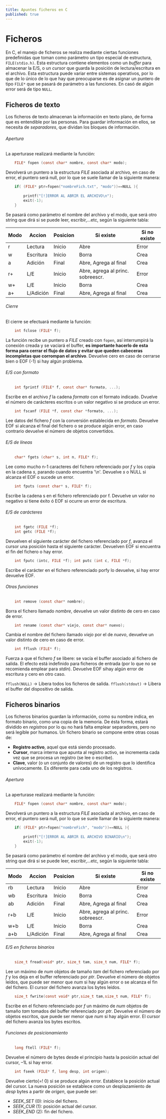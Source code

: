 ```yaml
---
title: Apuntes ficheros en C
published: true
---
```


# Ficheros

   En C, el manejo de ficheros se realiza mediante ciertas funciones predefinidas que 
toman como parámetro un tipo especial de estructura, `FILE(stdio.h)`. Esta estructura contiene elementos como un *buffer* para almacenar la E/S, o un *cursor* que guarda la posición de lectura/escritura en el archivo. Esta estructura puede variar entre sistemas operativos, por lo que de lo único de lo que hay que preocuparse es de asignar un puntero de tipo `FILE*` que se pasará de parámetro a las funciones. En casó de algún error será de tipo `NULL`.


## Ficheros de texto

   Los ficheros de texto almacenan la información en texto plano, de forma que es 
entendible por las personas. Para guardar información en ellos, se necesita de *separadores*, que dividan los bloques de información.

###### Apertura

   La aperturase realizará mediante la función:

```c
	FILE* fopen (const char* nombre, const char* modo);
```

   Devolverá un puntero a la estructura *FILE* asociada al archivo, en caso de error, 
el puntero será null, por lo que se suele llamar de la siguiente manera:

```c
	if( (FILE* ptr=fopen("nombreFich.txt", "modo"))==NULL ){
		
		printf("[!]ERROR AL ABRIR EL ARCHIVO\n");
		exit(-1);
	}
```

   Se pasará como parámetro el nombre del archivo y el modo, que será otro 
string que dirá si se puede leer, escribir,...etc, según la siguiente tabla:

| Modo | Accion | Posicion | Si existe | Si no existe|
|---|---|---|---|---|
| r | Lectura | Inicio | Abre | Error |
| w | Escritura | Inicio | Borra | Crea |
| a | Adición | Final | Abre, Agrega al final | Crea |
| r+ | L/E | Inicio | Abre, agrega al princ. sobreescr. | Error |
| w+ | L/E | Inicio | Borra | Crea |
| a+ | L/Adición | Final | Abre, Agrega al final | Crea |

###### Cierre

   El cierre se efectuará mediante la función:

```c
	int fclose (FILE* f);
```

   La función recibe un puntero a *FILE* creado con `fopen`, así interrumpirá la 
conexión creada y se vaciará el buffer, __es importante hacerlo de esta forma para cerrar el flujo de datos y evitar que queden cabeceras incompletas que corrompan el archivo__. Devuelve cero en caso de cerrarse bien o EOF (-1) si hay algún problema.

###### E/S con formato

```c
	int fprintf (FILE* f, const char* formato, ...);
```

Escribe en el archivo *f* la cadena *formato* con el formato indicado. Dvuelve el número de carácteres escritos o un valor negativo si se produce un error.

```c
	int fscanf (FILE *f, const char *formato, ...);
```

Lee datos del fichero *f* con la conversión establecida en *formato*. Devuelve EOF si alcanza el final del fichero o se produce algún error, en caso contrario devuelve el número de objetos convertidos.

###### E/S de líneas

```c
	char* fgets (char* s, int n, FILE* f);
```

Lee como mucho n-1 caracteres del fichero referenciado por *f* y los copia en la cadena *s*, parando cuando encuentra '\n'. Devuelve *s* o NULL si alcanza el EOF o sucede un error.

```c
	int fputs (const char* s, FILE* f);
```

Escribe la cadena s en el fichero referenciado por f. Devuelve un valor no negativo si tiene éxito ó EOF si ocurre un error de escritura.

###### E/S de carácteres

```c
	int fgetc (FILE *f); 
	int getc (FILE *f);
```

Devuelven el siguiente carácter del fichero referenciado por *f*, avanza el cursor una posición hasta el siguiente carácter. Devuelven EOF si encuentra el fin del fichero o hay error.

```c
	int fputc (intc, FILE *f); int putc (int c, FILE *f);
```

Escribe el carácter  en el fichero referenciado porfy lo devuelve, si hay error devuelve EOF.

###### Otras funciones

```c
	int remove (const char* nombre);
```

Borra el fichero llamado *nombre*, devuelve un valor distinto de cero en caso de error.

```c
	int rename (const char* viejo, const char* nuevo);
```

Cambia el nombre del fichero llamado *viejo* por el de *nuevo*, devuelve un valor distinto de cero en caso de error.

```c
	int fflush (FILE* f);
```

Fuerza a que el fichero *f* se libere: se vacía el buffer asociado al fichero de salida. El efecto está indefinido para ficheros de entrada (por lo que no se recomienda emplear para *stdin*). Devuelve EOF sihay algún error de escritura y cero en otro caso.

`fflush(NULL)` -> Libera todos los ficheros de salida.
`fflush(stdout)` -> Libera el buffer del dispositivo de salida.


## Ficheros binarios

Los ficheros binarios guardan la información, como su nombre indica, en formato binario, como una copia de la memoria. De ésta forma, estará dividido en *registros* por lo qu no hará falta emplear separadores, pero no será legible por humanos. Un fichero binario se compone entre otras cosas de:

- **Registro activo**, aquel que está siendo procesado.
- **Cursor**, marca interna que apunta al registro activo, se incrementa cada vez que se procesa un registro (se lee o escribe).
- **Clave**, valor (o un conjunto de valores) de un registro que lo identifica unívocamente. Es diferente para cada uno de los registros.

###### Apertura

   La aperturase realizará mediante la función:

```c
	FILE* fopen (const char* nombre, const char* modo);
```

   Devolverá un puntero a la estructura *FILE* asociada al archivo, en caso de error, 
el puntero será null, por lo que se suele llamar de la siguiente manera:

```c
	if( (FILE* ptr=fopen("nombreFich", "modo"))==NULL ){
		
		printf("[!]ERROR AL ABRIR EL ARCHIVO BINARIO\n");
		exit(-1);
	}
```

   Se pasará como parámetro el nombre del archivo y el modo, que será otro 
string que dirá si se puede leer, escribir,...etc, según la siguiente tabla:

| Modo | Accion | Posicion | Si existe | Si no existe|
|---|---|---|---|---|
| rb | Lectura | Inicio | Abre | Error |
| wb | Escritura | Inicio | Borra | Crea |
| ab | Adición | Final | Abre, Agrega al final | Crea |
| r+b | L/E | Inicio | Abre, agrega al princ. sobreescr. | Error |
| w+b | L/E | Inicio | Borra | Crea |
| a+b | L/Adición | Final | Abre, Agrega al final | Crea |

###### E/S en ficheros binarios

```c
	size_t fread(void* ptr, size_t tam, size_t num, FILE* f);
```

Lee un máximo de *num* objetos de tamaño *tam* del fichero referenciado por *f* y los deja en el buffer referenciado por *ptr*. Devuelve el número de objetos leídos, que puede ser menor que *num* si hay algún error o se alcanza el fin del fichero. El cursor del fichero avanza los bytes leídos.

```c
	size_t fwrite(const void* ptr,size_t tam,size_t num, FILE* f);
```

Escribe en el fichero referenciado por *f* un máximo de *num* objetos de tamaño *tam* tomados del buffer referenciado por *ptr*. Devuelve el número de objetos escritos, que puede ser menor que *num* si hay algún error. El cursor del fichero avanza los bytes escritos.

###### Funciones de posicionamiento

```c
	long ftell (FILE* f);
```

Devuelve el número de bytes desde el principio hasta la posición actual del cursor, –1L si hay error.

```c
	int fseek (FILE* f, long desp, int origen);
```

Devuelve cierto(=! 0) si se produce algún error. Establece la posición actual del cursor. La nueva posición se establece como un desplazamiento de *desp* bytes a partir de *origen*, que puede ser:

- *SEEK_SET* (0): inicio del fichero.
- *SEEK_CUR* (1): posición actual del cursor.
- *SEEK_END* (2): fin del fichero.

